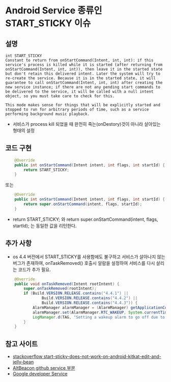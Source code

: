 # Android Service 종류인 START_STICKY 이슈


## 설명
```
int START_STICKY
Constant to return from onStartCommand(Intent, int, int): if this service's process is killed while it is started (after returning from onStartCommand(Intent, int, int)), then leave it in the started state but don't retain this delivered intent. Later the system will try to re-create the service. Because it is in the started state, it will guarantee to call onStartCommand(Intent, int, int) after creating the new service instance; if there are not any pending start commands to be delivered to the service, it will be called with a null intent object, so you must take care to check for this.

This mode makes sense for things that will be explicitly started and stopped to run for arbitrary periods of time, such as a service performing background music playback.
```

* 서비스가 process kill 되었을 때 완전히 죽는(onDestory)것이 아니라 살아있는 형태의 설정

## 코드 구현
```Java
    @Override
    public int onStartCommand(Intent intent, int flags, int startId) {
        return START_STICKY;
    }
```
또는
```Java
    @Override
    public int onStartCommand(Intent intent, int flags, int startId) {
        return super.onStartCommand(intent, flags, startId);
    }
```

* return START_STICKY; 와 return super.onStartCommand(intent, flags, startId); 는 동일한 값을 리턴한다.

## 추가 사항
* os 4.4 버전에서 START_STICKY를 사용함에도 불구하고 서비스가 살아나지 않는 버그가 존재하여, onTaskRemoved() 호출시 알람을 설정하여 서비스를 다시 살리는 코드가 추가 필요.
```Java
    @Override
    public void onTaskRemoved(Intent rootIntent) {
        super.onTaskRemoved(rootIntent);
        if (Build.VERSION.RELEASE.contains("4.4.1") ||
                Build.VERSION.RELEASE.contains("4.4.2") ||
                Build.VERSION.RELEASE.contains("4.4.3")) {
            AlarmManager alarmManager = (AlarmManager) getApplicationContext().getSystemService(Context.ALARM_SERVICE);
            alarmManager.set(AlarmManager.RTC_WAKEUP, System.currentTimeMillis() + 1000, getRestartIntent());
            LogManager.d(TAG, "Setting a wakeup alarm to go off due to Android 4.4.2 service restarting bug.");
        }
    }
```


## 참고 사이트

- [stackoverflow start-sticky-does-not-work-on-android-kitkat-edit-and-jelly-bean](http://stackoverflow.com/questions/20636330/start-sticky-does-not-work-on-android-kitkat-edit-and-jelly-bean)
- [AltBeacon github service 부분](https://github.com/AltBeacon/android-beacon-library/blob/master/src/main/java/org/altbeacon/beacon/service/BeaconService.java)
- [Google developer Service](https://developer.android.com/reference/android/app/Service.html)
